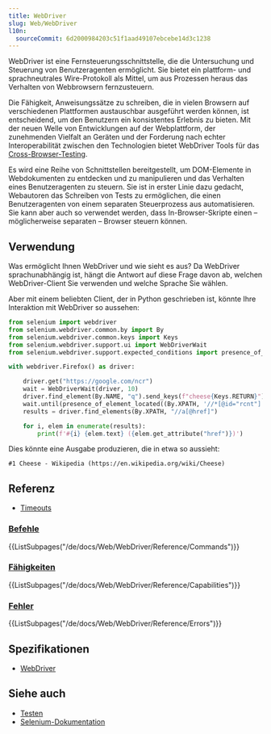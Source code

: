 ```yaml
---
title: WebDriver
slug: Web/WebDriver
l10n:
  sourceCommit: 6d2000984203c51f1aad49107ebcebe14d3c1238
---
```


WebDriver ist eine Fernsteuerungsschnittstelle, die die Untersuchung und Steuerung von Benutzeragenten ermöglicht. Sie bietet ein plattform- und sprachneutrales Wire-Protokoll als Mittel, um aus Prozessen heraus das Verhalten von Webbrowsern fernzusteuern.

Die Fähigkeit, Anweisungssätze zu schreiben, die in vielen Browsern auf verschiedenen Plattformen austauschbar ausgeführt werden können, ist entscheidend, um den Benutzern ein konsistentes Erlebnis zu bieten. Mit der neuen Welle von Entwicklungen auf der Webplattform, der zunehmenden Vielfalt an Geräten und der Forderung nach echter Interoperabilität zwischen den Technologien bietet WebDriver Tools für das [Cross-Browser-Testing](/de/docs/Learn_web_development/Extensions/Testing/Introduction).

Es wird eine Reihe von Schnittstellen bereitgestellt, um DOM-Elemente in Webdokumenten zu entdecken und zu manipulieren und das Verhalten eines Benutzeragenten zu steuern. Sie ist in erster Linie dazu gedacht, Webautoren das Schreiben von Tests zu ermöglichen, die einen Benutzeragenten von einem separaten Steuerprozess aus automatisieren. Sie kann aber auch so verwendet werden, dass In-Browser-Skripte einen – möglicherweise separaten – Browser steuern können.

## Verwendung

Was ermöglicht Ihnen WebDriver und wie sieht es aus? Da WebDriver sprachunabhängig ist, hängt die Antwort auf diese Frage davon ab, welchen WebDriver-Client Sie verwenden und welche Sprache Sie wählen.

Aber mit einem beliebten Client, der in Python geschrieben ist, könnte Ihre Interaktion mit WebDriver so aussehen:

```python
from selenium import webdriver
from selenium.webdriver.common.by import By
from selenium.webdriver.common.keys import Keys
from selenium.webdriver.support.ui import WebDriverWait
from selenium.webdriver.support.expected_conditions import presence_of_element_located

with webdriver.Firefox() as driver:

    driver.get("https://google.com/ncr")
    wait = WebDriverWait(driver, 10)
    driver.find_element(By.NAME, "q").send_keys(f"cheese{Keys.RETURN}")
    wait.until(presence_of_element_located((By.XPATH, '//*[@id="rcnt"]')))
    results = driver.find_elements(By.XPATH, "//a[@href]")

    for i, elem in enumerate(results):
        print(f'#{i} {elem.text} ({elem.get_attribute("href")})')
```

Dies könnte eine Ausgabe produzieren, die in etwa so aussieht:

```plain
#1 Cheese - Wikipedia (https://en.wikipedia.org/wiki/Cheese)
```

## Referenz

- [Timeouts](/de/docs/Web/WebDriver/Reference/Timeouts)

### [Befehle](/de/docs/Web/WebDriver/Reference/Commands)

{{ListSubpages("/de/docs/Web/WebDriver/Reference/Commands")}}

### [Fähigkeiten](/de/docs/Web/WebDriver/Reference/Capabilities)

{{ListSubpages("/de/docs/Web/WebDriver/Reference/Capabilities")}}

### [Fehler](/de/docs/Web/WebDriver/Reference/Errors)

{{ListSubpages("/de/docs/Web/WebDriver/Reference/Errors")}}

## Spezifikationen

- [WebDriver](https://w3c.github.io/webdriver/)

## Siehe auch

- [Testen](/de/docs/Learn_web_development/Extensions/Testing)
- [Selenium-Dokumentation](https://www.selenium.dev/documentation/)
